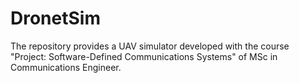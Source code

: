 # DronetSim 

The repository provides a UAV simulator developed with the course "Project: Software-Defined Communications Systems" of MSc in Communications Engineer.

